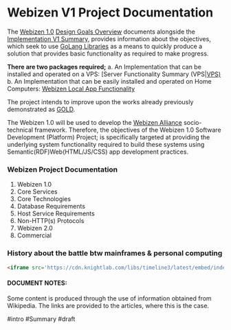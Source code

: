 # Webizen V1 Project Documentation
The [Webizen 1.0](Implementation%20V1/Webizen%201.0.md) [Design Goals Overview](Implementation%20V1/App-design-sdk-v1/Design%20Goals/Design%20Goals%20Overview.md) documents alongside the [Implementation V1 Summary](Implementation%20V1/Implementation%20V1%20Summary.md), provides information about the objectives, which seek to use [GoLang Libraries](Implementation%20V1/GoLang%20Libraries.md) as a means to quickly produce a solution that provides basic functionality as required to make progress.

**There are two packages required;**
a. An Implementation that can be installed and operated on a VPS:  [Server Functionality Summary (VPS|[VPS)](Implementation%20V1/vps/Server%20Functionality%20Summary%20(VPS)]].md)
b. An Implementation that can be easily installed and operated on Home Computers: [Webizen Local App Functionality](Implementation%20V1/edge/Webizen%20Local%20App%20Functionality.md) 

The project intends to improve upon the works already previously demonstrated as [GOLD](https://github.com/linkeddata/gold). 

The Webizen 1.0 will be used to develop the [Webizen Alliance](Commercial/Webizen%20Alliance.md) socio-technical framework.  Therefore, the objectives of the Webizen 1.0 Software Development (Platform) Project; is specifically targeted at providing the underlying system functionality required to build these systems using Semantic(RDF)Web(HTML/JS/CSS) app development practices.

### Webizen Project Documentation

1. Webizen 1.0 
3. Core Services
4. Core Technologies
5. Database Requirements
6. Host Service Requirements
7. Non-HTTP(s) Protocols
8. Webizen 2.0
9. Commercial

### History about the battle btw mainframes & personal computing
```html
<iframe src='https://cdn.knightlab.com/libs/timeline3/latest/embed/index.html?source=1WXgSplqAB62oMSdwqli_1G3k37c0y6fZkZJLzc5Www8&font=Default&lang=en&hash_bookmark=true&initial_zoom=4&height=650' width='100%' height='650' webkitallowfullscreen mozallowfullscreen allowfullscreen frameborder='0'></iframe>
```
#### DOCUMENT NOTES:
Some content is produced through the use of information obtained from Wikipedia.  The links are provided to the articles, where this is the case.


#intro #Summary #draft